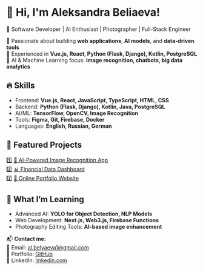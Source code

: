 # 👋 Hi, I'm Aleksandra Beliaeva!
🚀 Software Developer | AI Enthusiast | Photographer | Full-Stack Engineer

🔹 Passionate about building **web applications**, **AI models**, and **data-driven tools**  
🔹 Experienced in **Vue.js, React, Python (Flask, Django), Kotlin, PostgreSQL**  
🔹 AI & Machine Learning focus: **image recognition, chatbots, big data analytics**  

## 🔥 Skills
- Frontend: **Vue.js, React, JavaScript, TypeScript, HTML, CSS**
- Backend: **Python (Flask, Django), Kotlin, Java, PostgreSQL**
- AI/ML: **TensorFlow, OpenCV, Image Recognition**
- Tools: **Figma, Git, Firebase, Docker**
- Languages: **English, Russian, German**

## 📂 Featured Projects
1️⃣ [📸 AI-Powered Image Recognition App](https://github.com/albelyaeva/image-recognition-app)  
2️⃣ [📊 Financial Data Dashboard](https://github.com/albelyaeva/financial-dashboard)  
3️⃣ [🎨 Online Portfolio Website](https://github.com/albelyaeva/photo-portfolio)  

## 🌱 What I’m Learning
- Advanced AI: **YOLO for Object Detection, NLP Models**
- Web Development: **Next.js, Web3.js, Firebase Functions**
- Photography Editing Tools: **AI-based image enhancement**

📬 **Contact me:**  
📧 Email: [al.belyaeva1@gmail.com](mailto:al.belyaeva1@gmail.com)  
🔗 Portfolio: [GitHub](https://github.com/albelyaeva)  
💼 LinkedIn: [linkedin.com](https://www.linkedin.com/in/aleksandra-beliaeva-097456176/)
